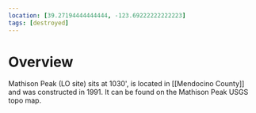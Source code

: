 ```yaml
---
location: [39.27194444444444, -123.69222222222223]
tags: [destroyed]
---
```


# Overview

Mathison Peak (LO site) sits at 1030', is located in [[Mendocino County]] and was constructed in 1991. It can be found on the Mathison Peak USGS topo map.

